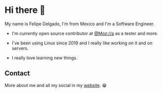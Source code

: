
# Hi there 👋

My name is Felipe Delgado, I'm from Mexico and I'm a Software Engineer.

* I'm currently open source contributor at [@Moz://a](https://pontoon.mozilla.org/contributors/BwWSk1yo7FCyET-i0Aat09fpWC4/) as a tester and more.

* I've been using Linux since 2019 and I really like working on it and on servers.

* I really love learning new things.

## Contact

More about me and all my social in my [website](https://felipe322.github.io/website/). 😁

